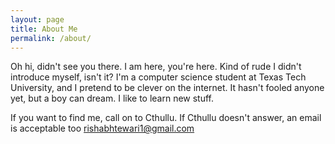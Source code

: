 ```yaml
---
layout: page
title: About Me
permalink: /about/
---
```

Oh hi, didn't see you there. I am here, you're here. Kind of rude I didn't
introduce myself, isn't it? I'm a computer science student at Texas Tech
University, and I pretend to be clever on the internet. It hasn't fooled anyone
yet, but a boy can dream. I like to learn new stuff.

If you want to find me, call on to Cthullu. If Cthullu doesn't answer, an email
is acceptable too [rishabhtewari1@gmail.com](mailto:rishabhtewari1@gmail.com)
